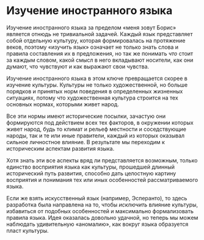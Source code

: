 # Изучение иностранного языка

Изучение иностранного языка за пределом «меня зовут Борис» является
отнюдь не тривиальной задачей.  Каждый язык представляет собой
отдельную культуру, которая формировалась на протяжение веков, поэтому
«изучить язык» означает не только знать слова и правила составления их
в предложения, но так же понимать *что* стоит за каждым словом, какой
смысл в него вкладывают носители, как они думают, что чувствуют и как
выражают свои чувства.

Изучение иностранного языка в этом ключе превращается скорее в
изучение культуры.  Культуры не только художественной, но больше порядков и
принятых норм поведения в определенных жизненных ситуациях, потому что
художественная культура строится на тех основных нормах, которыми
живет народ.

Все эти нормы имеют исторические посылки, зачастую они формируются под
действием всех тех факторов, в окружении которых живет народ, будь то
климат и рельеф местности и соседствующие народы, так и те или иные
правители, каждый из которых оказывал сильное личностное влияние.  В
результате мы переходим к историческим аспектам развития языка.

Хотя знать эти все аспекты вряд ли представляется возможным, только
единство восприятия языка как культуры, прошедшей длинный исторический
путь развития, способно дать целостную картину восприятия и понимания
тех или иных особенностей рассматриваемого языка.

Если же взять искусственный язык (например, Эсперанто), то здесь
разработка была направлена на то, чтобы *исключить* влияние культуры,
избавиться от подобных особенностей и максимально формализовать
правила языка.  Идея оказалась довольно удачной, но теперь мы можем
наблюдать удивительную «аномалию», как вокруг языка образуется пласт
культуры.

